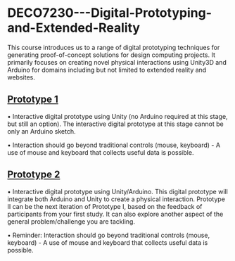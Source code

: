 # DECO7230---Digital-Prototyping-and-Extended-Reality
This course introduces us to a range of digital prototyping techniques for generating proof-of-concept solutions for design computing projects. It primarily focuses on creating novel physical interactions using Unity3D and Arduino for domains including but not limited to extended reality and websites.

## [Prototype 1](https://github.com/carriewang1/DECO7230---Digital-Prototyping-and-Extended-Reality/tree/main/Prototype%201)

• Interactive digital prototype using Unity (no Arduino required at this stage, but still an option). The interactive digital prototype at this stage cannot be only an Arduino sketch.

• Interaction should go beyond traditional controls (mouse, keyboard) - A use of mouse and keyboard that collects useful data is possible. 

## [Prototype 2](https://github.com/carriewang1/DECO7230---Digital-Prototyping-and-Extended-Reality/tree/main/Prototype%202)
• Interactive digital prototype using Unity/Arduino. This digital prototype will integrate both Arduino and Unity to create a physical interaction. Prototype II can be the next iteration of Prototype I, based on the feedback of participants from your first study. It can also explore another aspect of the general problem/challenge you are tackling.

• Reminder: Interaction should go beyond traditional controls (mouse, keyboard) - A use of mouse and keyboard that collects useful data is possible. 

